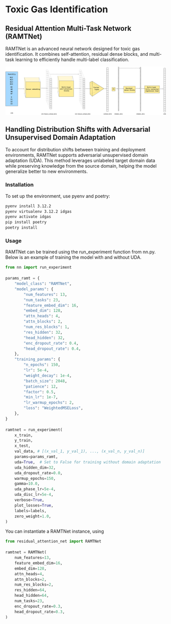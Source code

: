 # Toxic Gas Identification

## Residual Attention Multi-Task Network (RAMTNet)

RAMTNet is an advanced neural network designed for toxic gas identification. It
combines self-attention, residual dense blocks, and multi-task learning to efficiently
handle multi-label classification.

![RAMTNet architecture](./RAMTNet_archi.png)

## Handling Distribution Shifts with Adversarial Unsupervised Domain Adaptation

To account for distribution shifts between training and deployment environments,
RAMTNet supports adversarial unsupervised domain adaptation (UDA). This method
leverages unlabeled target domain data while preserving knowledge from the source
domain, helping the model generalize better to new environments.

### Installation

To set up the environment, use pyenv and poetry:

```bash
pyenv install 3.12.2
pyenv virtualenv 3.12.2 idgas
pyenv activate idgas
pip install poetry
poetry install
```

### Usage

RAMTNet can be trained using the run_experiment function from nn.py.
Below is an example of training the model with and without UDA.

```python
from nn import run_experiment

params_ramt = {
    "model_class": "RAMTNet",
    "model_params": {
        "num_features": 13,
        "num_tasks": 23,
        "feature_embed_dim": 16,
        "embed_dim": 128,
        "attn_heads": 4,
        "attn_blocks": 2,
        "num_res_blocks": 1,
        "res_hidden": 32,
        "head_hidden": 32,
        "enc_dropout_rate": 0.4,
        "head_dropout_rate": 0.4,
    },
    "training_params": {
        "n_epochs": 150,
        "lr": 5e-4,
        "weight_decay": 1e-4,
        "batch_size": 2048,
        "patience": 12,
        "factor": 0.5,
        "min_lr": 1e-7,
        "lr_warmup_epochs": 2,
        "loss": "WeightedMSELoss",
    },
}

ramtnet = run_experiment(
    x_train,
    y_train,
    x_test,
    val_data, # [(x_val_1, y_val_1), ..., (x_val_n, y_val_n)]
    params=params_ramt,
    uda=True,  # Set to False for training without domain adaptation
    uda_hidden_dim=32,
    uda_dropout_rate=0.0,
    warmup_epochs=150,
    gamma=10.0,
    uda_phase_lr=5e-4,
    uda_disc_lr=5e-4,
    verbose=True,
    plot_losses=True,
    labels=labels,
    zero_weight=1.0,
)
```

You can instantiate a RAMTNet instance, using

```python
from residual_attention_net import RAMTNet

ramtnet = RAMTNet(
    num_features=13,
    feature_embed_dim=16,
    embed_dim=128,
    attn_heads=4,
    attn_blocks=2,
    num_res_blocks=2,
    res_hidden=64,
    head_hidden=64,
    num_tasks=23,
    enc_dropout_rate=0.3,
    head_dropout_rate=0.3,
)
```
